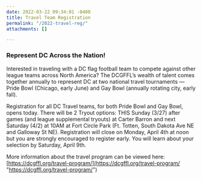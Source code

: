 ```yaml
---
date: 2022-03-22 09:34:01 -0400
title: Travel Team Registration
permalink: "/2022-travel-reg/"
attachments: []

---
```

### Represent DC Across the Nation!

Interested in traveling with a DC flag football team to compete against other league teams across North America? The DCGFFL’s wealth of talent comes together annually to represent DC at two national travel tournaments — Pride Bowl (Chicago, early June) and Gay Bowl (annually rotating city, early fall).

Registration for all DC Travel teams, for both Pride Bowl and Gay Bowl, opens today. There will be 2 Tryout options: THIS Sunday (3/27) after games (and league supplemental tryouts) at Carter Barron and next Saturday (4/2) at 10AM at Fort Circle Park (Ft. Totten, South Dakota Ave NE and Galloway St NE).  Registration will close on Monday, April 4th at noon but you are strongly encouraged to register early.  You will learn about your selection by Saturday, April 9th.

More information about the travel program can be viewed here: [https://dcgffl.org/travel-program/](https://dcgffl.org/travel-program/ "https://dcgffl.org/travel-program/")